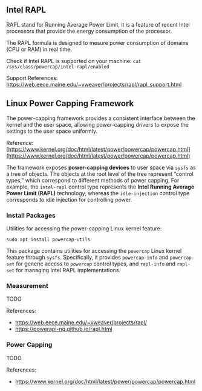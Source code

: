 ## Intel RAPL

RAPL stand for Running Average Power Limit, it is a feature of recent Intel processors that provide the energy consumption of the processor.

The RAPL formula is designed to mesure power consumption of domains (CPU or RAM) in real time.

Check if Intel RAPL is supported on your machine: `cat /sys/class/powercap/intel-rapl/enabled`

Support References: https://web.eece.maine.edu/~vweaver/projects/rapl/rapl_support.html

## Linux Power Capping Framework

The power-capping framework provides a consistent interface between the kernel and the user space, allowing power-capping drivers to expose the settings to the user space uniformly.

Reference: [https://www.kernel.org/doc/html/latest/power/powercap/powercap.html](https://www.kernel.org/doc/html/latest/power/powercap/powercap.html)

The framework exposes **power-capping devices** to user space via `sysfs` as a tree of objects. The objects at the root level of the tree represent “control types,” which correspond to different methods of power capping. For example, the `intel-rapl` control type represents the **Intel Running Average Power Limit (RAPL)** technology, whereas the `idle-injection` control type corresponds to idle injection for controlling power.

### Install Packages

Utilities for accessing the power-capping Linux kernel feature:

```
sudo apt install powercap-utils
```

This package contains utilities for accessing the `powercap` Linux kernel feature through `sysfs`. Specifically, it provides `powercap-info` and `powercap-set` for generic access to `powercap` control types, and `rapl-info` and `rapl-set` for managing Intel RAPL implementations.

### Measurement

TODO

References:
- https://web.eece.maine.edu/~vweaver/projects/rapl/
- https://powerapi-ng.github.io/rapl.html

### Power Capping

TODO

References:
- https://www.kernel.org/doc/html/latest/power/powercap/powercap.html

